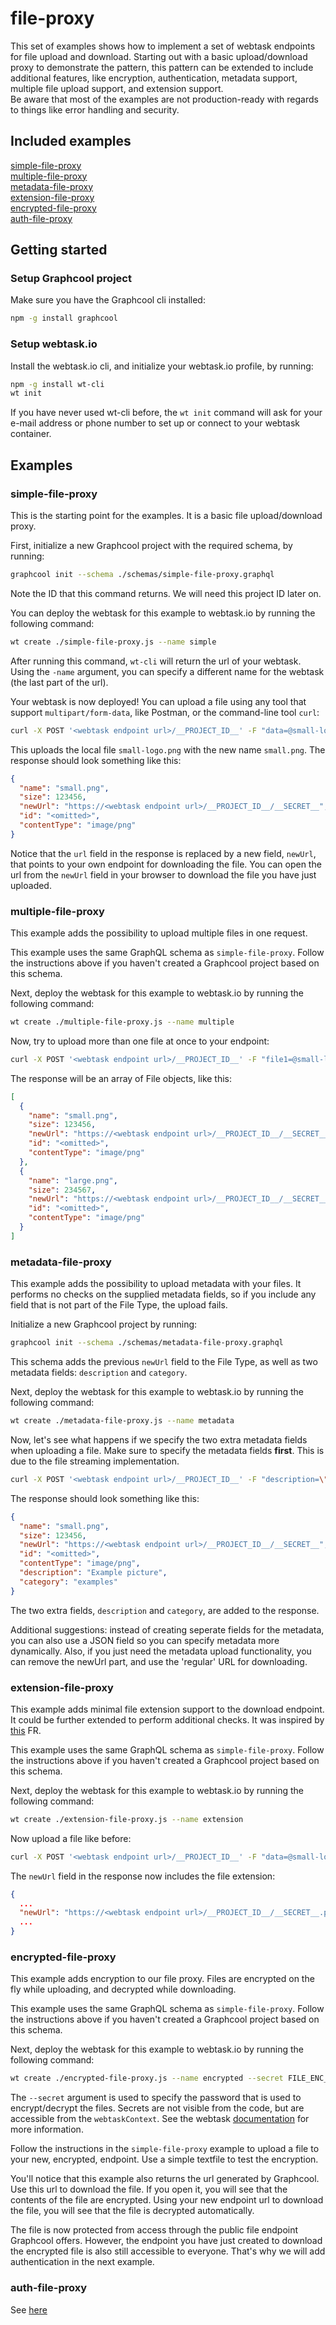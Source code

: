 # file-proxy

This set of examples shows how to implement a set of webtask endpoints for file upload and download. Starting out with a basic upload/download proxy to demonstrate the pattern, this pattern can be extended to include additional features, like encryption, authentication, metadata support, multiple file upload support, and extension support.  
Be aware that most of the examples are not production-ready with regards to things like error handling and security.

## Included examples
[simple-file-proxy](#simple-file-proxy)  
[multiple-file-proxy](#multiple-file-proxy)  
[metadata-file-proxy](#metadata-file-proxy)  
[extension-file-proxy](#extension-file-proxy)  
[encrypted-file-proxy](#encrypted-file-proxy)  
[auth-file-proxy](#auth-file-proxy)

## Getting started

### Setup Graphcool project

Make sure you have the Graphcool cli installed:

```sh
npm -g install graphcool
```

### Setup webtask.io

Install the webtask.io cli, and initialize your webtask.io profile, by running:

```sh
npm -g install wt-cli
wt init
```

If you have never used wt-cli before, the `wt init` command will ask for your e-mail address or phone number to set up or connect to your webtask container.

## Examples

### simple-file-proxy

This is the starting point for the examples. It is a basic file upload/download proxy.

First, initialize a new Graphcool project with the required schema, by running:

```sh
graphcool init --schema ./schemas/simple-file-proxy.graphql
```

Note the ID that this command returns. We will need this project ID later on.

You can deploy the webtask for this example to webtask.io by running the following command:

```sh
wt create ./simple-file-proxy.js --name simple
```

After running this command, `wt-cli` will return the url of your webtask. Using the `-name` argument, you can specify a different name for the webtask (the last part of the url).

Your webtask is now deployed! You can upload a file using any tool that support `multipart/form-data`, like Postman, or the command-line tool `curl`:

```sh
curl -X POST '<webtask endpoint url>/__PROJECT_ID__' -F "data=@small-logo.png;filename=small.png"
```

This uploads the local file `small-logo.png` with the new name `small.png`. The response should look something like this:

```json
{
  "name": "small.png",
  "size": 123456,
  "newUrl": "https://<webtask endpoint url>/__PROJECT_ID__/__SECRET__",
  "id": "<omitted>",
  "contentType": "image/png"
}
```

Notice that the `url` field in the response is replaced by a new field, `newUrl`, that points to your own endpoint for downloading the file.
You can open the url from the `newUrl` field in your browser to download the file you have just uploaded.

### multiple-file-proxy

This example adds the possibility to upload multiple files in one request.

This example uses the same GraphQL schema as `simple-file-proxy`. Follow the instructions above if you haven't created a Graphcool project based on this schema.

Next, deploy the webtask for this example to webtask.io by running the following command:

```sh
wt create ./multiple-file-proxy.js --name multiple
```

Now, try to upload more than one file at once to your endpoint:

```sh
curl -X POST '<webtask endpoint url>/__PROJECT_ID__' -F "file1=@small-logo.png;filename=small.png" -F "file2=@logo.png;filename=large.png"
```

The response will be an array of File objects, like this:

```json
[
  {
    "name": "small.png",
    "size": 123456,
    "newUrl": "https://<webtask endpoint url>/__PROJECT_ID__/__SECRET__",
    "id": "<omitted>",
    "contentType": "image/png"
  },
  {
    "name": "large.png",
    "size": 234567,
    "newUrl": "https://<webtask endpoint url>/__PROJECT_ID__/__SECRET__",
    "id": "<omitted>",
    "contentType": "image/png"
  }
]
```

### metadata-file-proxy

This example adds the possibility to upload metadata with your files. It performs no checks on the supplied metadata fields, so if you include any field that is not part of the File Type, the upload fails.

Initialize a new Graphcool project by running:

```sh
graphcool init --schema ./schemas/metadata-file-proxy.graphql
```

This schema adds the previous `newUrl` field to the File Type, as well as two metadata fields: `description` and `category`.

Next, deploy the webtask for this example to webtask.io by running the following command:

```sh
wt create ./metadata-file-proxy.js --name metadata
```

Now, let's see what happens if we specify the two extra metadata fields when uploading a file. Make sure to specify the metadata fields **first**. This is due to the file streaming implementation.

```sh
curl -X POST '<webtask endpoint url>/__PROJECT_ID__' -F "description=\"Example picture\";category=\"examples\";data=@small-logo.png;filename=small.png"
```

The response should look something like this:

```json
{
  "name": "small.png",
  "size": 123456,
  "newUrl": "https://<webtask endpoint url>/__PROJECT_ID__/__SECRET__",
  "id": "<omitted>",
  "contentType": "image/png",
  "description": "Example picture",
  "category": "examples"
}
```

The two extra fields, `description` and `category`, are added to the response.

Additional suggestions: instead of creating seperate fields for the metadata, you can also use a JSON field so you can specify metadata more dynamically. Also, if you just need the metadata upload functionality, you can remove the newUrl part, and use the 'regular' URL for downloading.

### extension-file-proxy

This example adds minimal file extension support to the download endpoint. It could be further extended to perform additional checks.
It was inspired by [this](https://github.com/graphcool/feature-requests/issues/180) FR.

This example uses the same GraphQL schema as `simple-file-proxy`. Follow the instructions above if you haven't created a Graphcool project based on this schema.

Next, deploy the webtask for this example to webtask.io by running the following command:

```sh
wt create ./extension-file-proxy.js --name extension
```

Now upload a file like before:

```sh
curl -X POST '<webtask endpoint url>/__PROJECT_ID__' -F "data=@small-logo.png;filename=small.png"
```

The `newUrl` field in the response now includes the file extension:

```json
{
  ...
  "newUrl": "https://<webtask endpoint url>/__PROJECT_ID__/__SECRET__.png",
  ...
}
```


### encrypted-file-proxy

This example adds encryption to our file proxy. Files are encrypted on the fly while uploading, and decrypted while downloading.

This example uses the same GraphQL schema as  `simple-file-proxy`. Follow the instructions above if you haven't created a Graphcool project based on this schema.

Next, deploy the webtask for this example to webtask.io by running the following command:

```sh
wt create ./encrypted-file-proxy.js --name encrypted --secret FILE_ENC_PASSWORD=<password>
```

The `--secret` argument is used to specify the password that is used to encrypt/decrypt the files. Secrets are not visible from the code, but are accessible from the `webtaskContext`. See the webtask [documentation](https://webtask.io/docs/editor/secrets) for more information.

Follow the instructions in the `simple-file-proxy` example to upload a file to your new, encrypted, endpoint. Use a simple textfile to test the encryption.

You'll notice that this example also returns the url generated by Graphcool. Use this url to download the file. If you open it, you will see that the contents of the file are encrypted. Using your new endpoint url to download the file, you will see that the file is decrypted automatically.

The file is now protected from access through the public file endpoint Graphcool offers. However, the endpoint you have just created to download the encrypted file is also still accessible to everyone. That's why we will add authentication in the next example.

### auth-file-proxy

See [here](./auth-file-proxy/README.md)
